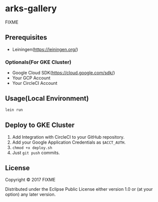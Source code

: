 # arks-gallery

FIXME

## Prerequisites

- Leiningen(https://leiningen.org/)

### Optionals(For GKE Cluster)

- Google Cloud SDK(https://cloud.google.com/sdk/)
- Your GCP Account
- Your CircleCI Account

## Usage(Local Environment)

```sh
lein run
```

## Deploy to GKE Cluster

1. Add Integration with CircleCI to your GitHub repository.
2. Add your Google Application Credentials as `$ACCT_AUTH`.
3. `chmod +x deploy.sh`
4. Just `git push` commits.

## License

Copyright © 2017 FIXME

Distributed under the Eclipse Public License either version 1.0 or (at
your option) any later version.

